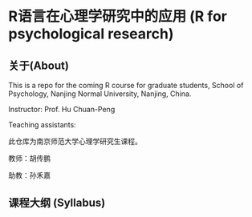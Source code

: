 # R语言在心理学研究中的应用 (R for psychological research)

## 关于(About)
This is a repo for the coming R course for graduate students, School of Psychology, Nanjing Normal University, Nanjing, China.

Instructor: Prof. Hu Chuan-Peng

Teaching assistants: 

此仓库为南京师范大学心理学研究生课程。

教师：胡传鹏

助教：孙禾嘉

## 课程大纲 (Syllabus)